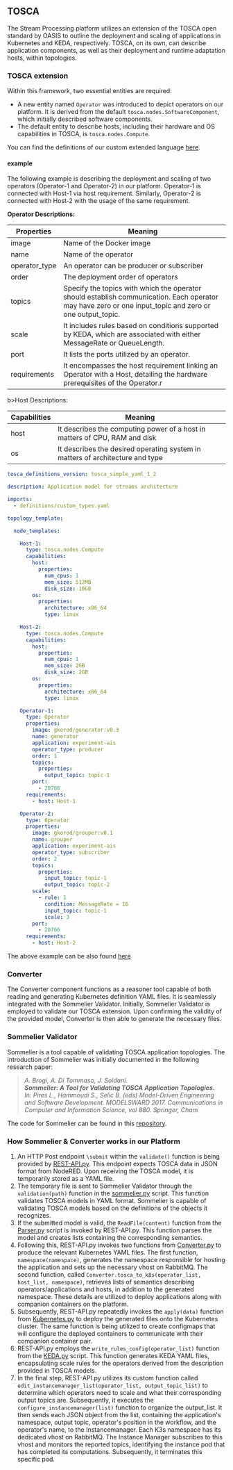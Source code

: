 ## TOSCA
The Stream Processing platform utilizes an extension of the TOSCA open standard by OASIS to outline the deployment and scaling of applications in Kubernetes and KEDA, respectively. TOSCA, on its own, can describe application components, as well as their deployment and runtime adaptation hosts, within topologies.

### TOSCA extension
Within this framework, two essential entities are required:

* A new entity named `Operator` was introduced to depict operators on our platform. It is derived from the default `tosca.nodes.SoftwareComponent`, which initially described software components.
* The default entity to describe hosts, including their hardware and OS capabilities in TOSCA, is `tosca.nodes.Compute`.

You can find the definitions of our custom extended language <a href=https://github.com/f-coda/Stream-Processing/tree/main/converter_streams/definitions>here</a>.
#### example
The following example is describing the deployment and scaling of two operators (Operator-1 and Operator-2) in our platform.
Operator-1 is connected with Host-1 via host requirement. Similarly, Operator-2 is connected with Host-2 with the usage of the same requirement.

<b>Operator Descriptions:</b>

| Properties    | Meaning                                                                                                                                                 |
|---------------|---------------------------------------------------------------------------------------------------------------------------------------------------------|
| image         | Name of the Docker image                                                                                                                                |
| name          | Name of the operator                                                                                                                                    |
| operator_type | An operator can be producer or subscriber                                                                                                               |
| order         | The deployment order of operators                                                                                                                       |
| topics        | Specify the topics with which the operator should establish communication. Each operator may have zero or one input_topic and zero or one output_topic. |
| scale         | It includes rules based on conditions supported by KEDA, which are associated with either MessageRate or QueueLength.                                   |
| port          | It lists the ports utilized by an operator.                                                                                                             |
| requirements  | It encompasses the host requirement linking an Operator with a Host, detailing the hardware prerequisites of the Operator.r                   |

b>Host Descriptions:</b>

| Capabilities | Meaning                                                                       |
|--------------|-------------------------------------------------------------------------------|
| host         | It describes the computing power of a host in matters of CPU, RAM and disk    |
| os           | It describes the desired operating system in matters of architecture and type |


``` yaml
tosca_definitions_version: tosca_simple_yaml_1_2

description: Application model for streams architecture

imports:
  - definitions/custom_types.yaml

topology_template:

  node_templates:

    Host-1:
      type: tosca.nodes.Compute
      capabilities:
        host:
          properties:
            num_cpus: 1
            mem_size: 512MB
            disk_size: 10GB
        os:
          properties:
            architecture: x86_64
            type: linux

    Host-2:
      type: tosca.nodes.Compute
      capabilities:
        host:
          properties:
            num_cpus: 1
            mem_size: 2GB
            disk_size: 2GB
        os:
          properties:
            architecture: x86_64
            type: linux

    Operator-1:
      type: Operator
      properties:
        image: gkorod/generator:v0.3
        name: generator
        application: experiment-ais
        operator_type: producer
        order: 1
        topics:
          properties:
            output_topic: topic-1
        port:
          - 20766
      requirements:
        - host: Host-1

    Operator-2:
      type: Operator
      properties:
        image: gkorod/grouper:v0.1
        name: grouper
        application: experiment-ais
        operator_type: subscriber
        order: 2
        topics:
          properties:
            input_topic: topic-1
            output_topic: topic-2
        scale:
          - rule: 1
            condition: MessageRate = 16
            input_topic: topic-1
            scale: 3
        port:
          - 20766
      requirements:
        - host: Host-2
```
The above example can be also found <a href=https://github.com/f-coda/Stream-Processing/tree/main/converter_streams/tosca_extension_example>here</a>
### Converter
The Converter component functions as a reasoner tool capable of both reading and generating Kubernetes definition YAML files. It is seamlessly integrated with the Sommelier Validator. Initially, Sommelier Validator is employed to validate our TOSCA extension. Upon confirming the validity of the provided model, Converter is then able to generate the necessary files.

### Sommelier Validator

Sommelier is a tool capable of validating TOSCA application topologies. The introduction of Sommelier was initially documented in the following research paper:
 > _A. Brogi, A. Di Tommaso, J. Soldani. <br>
 > **Sommelier: A Tool for Validating TOSCA Application Topologies.** <br>
 > In: Pires L., Hammoudi S., Selic B. (eds) Model-Driven Engineering and Software Development. MODELSWARD 2017. Communications in Computer and Information Science, vol 880. Springer, Cham_


The code for Sommelier can be found in this <a href=https://github.com/di-unipi-socc/Sommelier>repository</a>.

### How Sommelier & Converter works in our Platform

1. An HTTP Post endpoint `\submit` within the `validate()` function is being provided by <a href=https://github.com/f-coda/Stream-Processing/blob/main/converter_streams/REST-API.py>REST-API.py</a>. This endpoint expects TOSCA data in JSON format from NodeRED. Upon receiving the TOSCA model, it is temporarily stored as a YAML file.
2. The temporary file is sent to Sommelier Validator through the `validation(path)` function in the <a href=https://github.com/f-coda/Stream-Processing/blob/main/converter_streams/sommelier.py>sommelier.py</a> script. This function validates TOSCA models in YAML format. Sommelier is capable of validating TOSCA models based on the definitions of the objects it recognizes.
3. If the submitted model is valid, the `ReadFile(content)` function from the <a href=https://github.com/f-coda/Stream-Processing/blob/main/converter_streams/Parser.py>Parser.py</a> script is invoked by REST-API.py. This function parses the model and creates lists containing the corresponding semantics.
4. Following this, REST-API.py invokes two functions from <a href=https://github.com/f-coda/Stream-Processing/blob/main/converter_streams/Converter.py>Converter.py</a> to produce the relevant Kubernetes YAML files. The first function, `namespace(namespace)`, generates the namespace responsible for hosting the application and sets up the necessary vhost on RabbitMQ. The second function, called `Converter.tosca_to_k8s(operator_list, host_list, namespace)`, retrieves lists of semantics describing operators/applications and hosts, in addition to the generated namespace. These details are utilized to deploy applications along with companion containers on the platform.
5. Subsequently, REST-API.py repeatedly invokes the `apply(data)` function from <a href=https://github.com/f-coda/Stream-Processing/blob/main/converter_streams/Kubernetes.py>Kubernetes.py</a> to deploy the generated files onto the Kubernetes cluster. The same function is being utilized to create configmaps that will configure the deployed containers to communicate with their companion container pair.
6. REST-API.py employs the `write_rules_config(operator_list)` function from the <a href=https://github.com/f-coda/Stream-Processing/blob/main/converter_streams/KEDA.py>KEDA.py</a> script. This function generates KEDA YAML files, encapsulating scale rules for the operators derived from the description provided in TOSCA models.
7. In the final step, REST-API.py utilizes its custom function called `edit_instancemanager_list(operator_list, output_topic_list)` to determine which operators need to scale and what their corresponding output topics are. Subsequently, it executes the `configure_instancemanager(list)` function to organize the output_list. It then sends each JSON object from the list, containing the application's namespace, output topic, operator's position in the workflow, and the operator's name, to the Instancemanager. Each K3s namespace has its dedicated vhost on RabbitMQ. The Instance Manager subscribes to this vhost and monitors the reported topics, identifying the instance pod that has completed its computations. Subsequently, it terminates this specific pod.